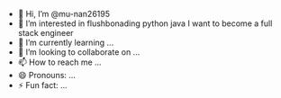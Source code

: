 - 👋 Hi, I’m @mu-nan26195
- 👀 I’m interested in flushbonading python java I want to become a full stack engineer 
- 🌱 I’m currently learning ...
- 💞️ I’m looking to collaborate on ...
- 📫 How to reach me ...
- 😄 Pronouns: ...
- ⚡ Fun fact: ...

<!---
mu-nan26195/mu-nan26195 is a ✨ special ✨ repository because its `README.md` (this file) appears on your GitHub profile.
You can click the Preview link to take a look at your changes.
--->
